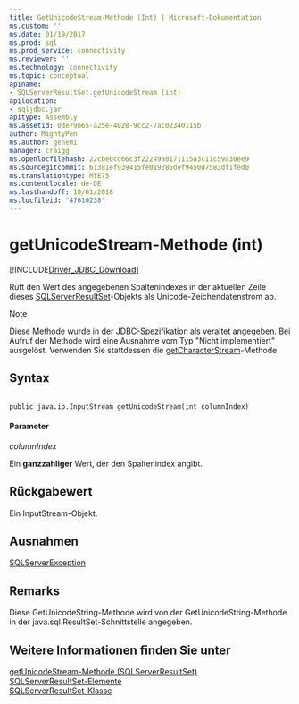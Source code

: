 ```yaml
---
title: GetUnicodeStream-Methode (Int) | Microsoft-Dokumentation
ms.custom: ''
ms.date: 01/19/2017
ms.prod: sql
ms.prod_service: connectivity
ms.reviewer: ''
ms.technology: connectivity
ms.topic: conceptual
apiname:
- SQLServerResultSet.getUnicodeStream (int)
apilocation:
- sqljdbc.jar
apitype: Assembly
ms.assetid: 0de79b65-a25e-4028-9cc2-7ac02340115b
author: MightyPen
ms.author: genemi
manager: craigg
ms.openlocfilehash: 22cbe0cd66c3f22249a8171115a3c11c59a30ee9
ms.sourcegitcommit: 61381ef939415fe019285def9450d7583df1fed0
ms.translationtype: MTE75
ms.contentlocale: de-DE
ms.lasthandoff: 10/01/2018
ms.locfileid: "47610238"
---
```

# <a name="getunicodestream-method-int"></a>getUnicodeStream-Methode (int)
[!INCLUDE[Driver_JDBC_Download](../../../includes/driver_jdbc_download.md)]

  Ruft den Wert des angegebenen Spaltenindexes in der aktuellen Zeile dieses [SQLServerResultSet](../../../connect/jdbc/reference/sqlserverresultset-class.md)-Objekts als Unicode-Zeichendatenstrom ab.  
  
> [!NOTE]  
>  Diese Methode wurde in der JDBC-Spezifikation als veraltet angegeben. Bei Aufruf der Methode wird eine Ausnahme vom Typ "Nicht implementiert" ausgelöst. Verwenden Sie stattdessen die [getCharacterStream](../../../connect/jdbc/reference/getcharacterstream-method-sqlserverresultset.md)-Methode.  
  
## <a name="syntax"></a>Syntax  
  
```  
  
public java.io.InputStream getUnicodeStream(int columnIndex)  
```  
  
#### <a name="parameters"></a>Parameter  
 *columnIndex*  
  
 Ein **ganzzahliger** Wert, der den Spaltenindex angibt.  
  
## <a name="return-value"></a>Rückgabewert  
 Ein InputStream-Objekt.  
  
## <a name="exceptions"></a>Ausnahmen  
 [SQLServerException](../../../connect/jdbc/reference/sqlserverexception-class.md)  
  
## <a name="remarks"></a>Remarks  
 Diese GetUnicodeString-Methode wird von der GetUnicodeString-Methode in der java.sql.ResultSet-Schnittstelle angegeben.  
  
## <a name="see-also"></a>Weitere Informationen finden Sie unter  
 [getUnicodeStream-Methode &#40;SQLServerResultSet&#41;](../../../connect/jdbc/reference/getunicodestream-method-sqlserverresultset.md)   
 [SQLServerResultSet-Elemente](../../../connect/jdbc/reference/sqlserverresultset-members.md)   
 [SQLServerResultSet-Klasse](../../../connect/jdbc/reference/sqlserverresultset-class.md)  
  
  
